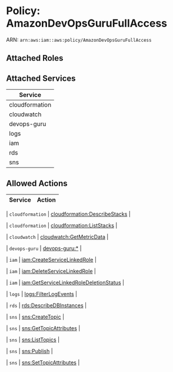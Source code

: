 # Policy: AmazonDevOpsGuruFullAccess

ARN: `arn:aws:iam::aws:policy/AmazonDevOpsGuruFullAccess`

## Attached Roles

## Attached Services

| Service |
|---------|
| cloudformation |
| cloudwatch |
| devops-guru |
| logs |
| iam |
| rds |
| sns |

## Allowed Actions

| Service | Action |
|:-------:|--------|

| `cloudformation` | [cloudformation:DescribeStacks](../actions.md#cloudformation:describestacks) |

| `cloudformation` | [cloudformation:ListStacks](../actions.md#cloudformation:liststacks) |

| `cloudwatch` | [cloudwatch:GetMetricData](../actions.md#cloudwatch:getmetricdata) |

| `devops-guru` | [devops-guru:*](../actions.md#devops-guru:all) |

| `iam` | [iam:CreateServiceLinkedRole](../actions.md#iam:createservicelinkedrole) |

| `iam` | [iam:DeleteServiceLinkedRole](../actions.md#iam:deleteservicelinkedrole) |

| `iam` | [iam:GetServiceLinkedRoleDeletionStatus](../actions.md#iam:getservicelinkedroledeletionstatus) |

| `logs` | [logs:FilterLogEvents](../actions.md#logs:filterlogevents) |

| `rds` | [rds:DescribeDBInstances](../actions.md#rds:describedbinstances) |

| `sns` | [sns:CreateTopic](../actions.md#sns:createtopic) |

| `sns` | [sns:GetTopicAttributes](../actions.md#sns:gettopicattributes) |

| `sns` | [sns:ListTopics](../actions.md#sns:listtopics) |

| `sns` | [sns:Publish](../actions.md#sns:publish) |

| `sns` | [sns:SetTopicAttributes](../actions.md#sns:settopicattributes) |
